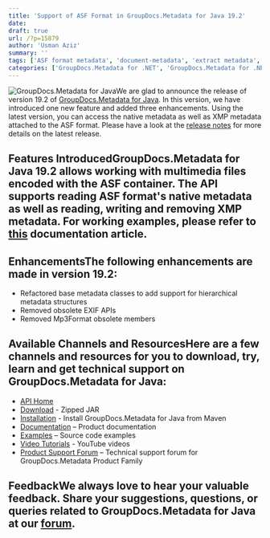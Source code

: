 ```yaml
---
title: 'Support of ASF Format in GroupDocs.Metadata for Java 19.2'
date: 
draft: true
url: /?p=15879
author: 'Usman Aziz'
summary: ''
tags: ['ASF format metadata', 'document-metadata', 'extract metadata', 'metadata API for .NET', 'XMP metadata']
categories: ['GroupDocs.Metadata for .NET', 'GroupDocs.Metadata for .NET Releases', 'GroupDocs.Metadata Product Family']
---
```


![GroupDocs.Metadata for Java](http://blog.groupdocs.com/wp-content/uploads/sites/4/2017/12/groupdocs-metadata-java.png "GroupDocs.Metadata for Java")We are glad to announce the release of version 19.2 of [GroupDocs.Metadata for Java](https://products.groupdocs.com/metadata/java). In this version, we have introduced one new feature and added three enhancements. Using the latest version, you can access the native metadata as well as XMP metadata attached to the ASF format. Please have a look at the [release notes](https://docs.groupdocs.com/display/metadatajava/GroupDocs.Metadata+for+java+19.2+Release+Notes) for more details on the latest release.

## Features IntroducedGroupDocs.Metadata for Java 19.2 allows working with multimedia files encoded with the ASF container. The API supports reading ASF format's native metadata as well as reading, writing and removing XMP metadata. For working examples, please refer to [this](https://docs.groupdocs.com/display/metadatajava/Working+with+ASF+Metadata) documentation article.

## EnhancementsThe following enhancements are made in version 19.2:

*   Refactored base metadata classes to add support for hierarchical metadata structures
*   Removed obsolete EXIF APIs
*   Removed Mp3Format obsolete members

## Available Channels and ResourcesHere are a few channels and resources for you to download, try, learn and get technical support on GroupDocs.Metadata for Java:

*   [API Home](https://products.groupdocs.com/metadata/java)
*   [Download](https://downloads.groupdocs.com/metadata/java) - Zipped JAR
*   [Installation](https://repository.groupdocs.com/webapp/#/artifacts/browse/tree/General/repo/com/groupdocs/groupdocs-metadata) - Install GroupDocs.Metadata for Java from Maven
*   [Documentation](https://docs.groupdocs.com/display/metadatajava/Introduction+to+GroupDocs.Metadata+for+Java) – Product documentation
*   [Examples](https://github.com/groupdocs-metadata/GroupDocs.Metadata-for-Java) – Source code examples
*   [Video Tutorials](https://www.youtube.com/playlist?list=PL25CTxMCj5vN908nnfZ9klfM41JeYsg1x "Metadata API YouTube Tutorials") - YouTube videos
*   [Product Support Forum](https://forum.groupdocs.com/c/metadata) – Technical support forum for GroupDocs.Metadata Product Family

## FeedbackWe always love to hear your valuable feedback. Share your suggestions, questions, or queries related to GroupDocs.Metadata for Java at our [forum](https://forum.groupdocs.com/c/metadata).



